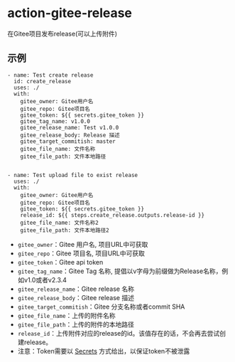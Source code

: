 # action-gitee-release
在Gitee项目发布release(可以上传附件)

## 示例

```
- name: Test create release
  id: create_release
  uses: ./
  with:
    gitee_owner: Gitee用户名
    gitee_repo: Gitee项目名
    gitee_token: ${{ secrets.gitee_token }}
    gitee_tag_name: v1.0.0
    gitee_release_name: Test v1.0.0
    gitee_release_body: Release 描述
    gitee_target_commitish: master
    gitee_file_name: 文件名称
    gitee_file_path: 文件本地路径

      
- name: Test upload file to exist release
  uses: ./
  with:
    gitee_owner: Gitee用户名
    gitee_repo: Gitee项目名
    gitee_token: ${{ secrets.gitee_token }}
    release_id: ${{ steps.create_release.outputs.release-id }}
    gitee_file_name: 文件名称2
    gitee_file_path: 文件本地路径2
```

- `gitee_owner`：Gitee 用户名, 项目URL中可获取
- `gitee_repo`：Gitee 项目名, 项目URL中可获取
- `gitee_token`：Gitee api token
- `gitee_tag_name`：Gitee Tag 名称, 提倡以v字母为前缀做为Release名称，例如v1.0或者v2.3.4
- `gitee_release_name`：Gitee release 名称
- `gitee_release_body`：Gitee release 描述
- `gitee_target_commitish`：Gitee 分支名称或者commit SHA
- `gitee_file_name`：上传的附件名称
- `gitee_file_path`：上传的附件的本地路径
- `release_id`：上传附件对应的release的id。该值存在的话，不会再去尝试创建release。
- 注意：Token需要以 [Secrets](https://docs.github.com/cn/actions/reference/encrypted-secrets) 方式给出，以保证token不被泄露


